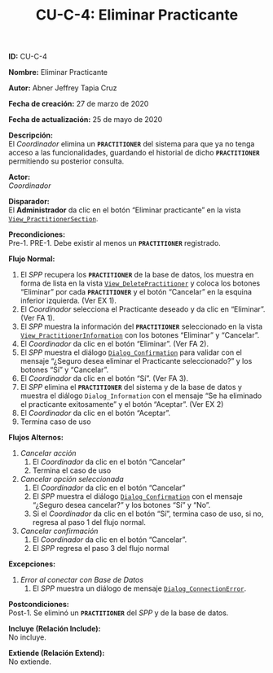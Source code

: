 ﻿---
layout: page
title: "CU-C-4: Eliminar Practicante"
permalink: /design-specification/uc-descriptions/coordinator/cu-c-4/
hide_hero: true
---

**ID:** CU-C-4

**Nombre:** Eliminar Practicante

**Autor:** Abner Jeffrey Tapia Cruz

**Fecha de creación:** 27 de marzo de 2020

**Fecha de actualización:** 25 de mayo de 2020

**Descripción:**  
El *Coordinador* elimina un **`PRACTITIONER`** del sistema para que ya no tenga acceso a las funcionalidades, guardando el historial de dicho **`PRACTITIONER`** permitiendo su posterior consulta.

**Actor:**  
*Coordinador*

**Disparador:**  
El **Administrador** da clic en el botón “Eliminar practicante” en la vista [`View_PractitionerSection`][VPSE].

**Precondiciones:**  
Pre-1. PRE-1. Debe existir al menos un **`PRACTITIONER`** registrado.

**Flujo Normal:**  
  1. El *SPP* recupera los **`PRACTITIONER`** de la base de datos, los muestra en forma de lista en la vista [`View_DeletePractitioner`][VDPI] y coloca los botones “Eliminar” por cada **`PRACTITIONER`** y el botón “Cancelar” en la esquina inferior izquierda. (Ver EX 1).
  2. El *Coordinador* selecciona el Practicante deseado y da clic en “Eliminar”. (Ver FA 1).
  3. El *SPP* muestra la información del **`PRACTITIONER`** seleccionado en la vista [`View_PractitionerInformation`][VPIN] con los botones “Eliminar” y “Cancelar”.
  4. El *Coordinador* da clic en el botón “Eliminar”. (Ver FA 2).
  5. El *SPP* muestra el diálogo [`Dialog_Confirmation`][DLCO] para validar con el mensaje “¿Seguro desea eliminar el Practicante seleccionado?” y los botones “Sí” y “Cancelar”.
  6. El *Coordinador* da clic en el botón “Sí”. (Ver FA 3).
  7. El *SPP* elimina el **`PRACTITIONER`** del sistema y de la base de datos y muestra el diálogo `Dialog_Information` con el mensaje “Se ha eliminado el practicante exitosamente” y el botón “Aceptar”. (Ver EX 2)
  8. El *Coordinador* da clic en el botón “Aceptar”.
  9. Termina caso de uso

**Flujos Alternos:**  
  1. *Cancelar acción*
     1. El *Coordinador* da clic en el botón “Cancelar”
     2. Termina el caso de uso
  2. *Cancelar opción  seleccionada*
     1. El *Coordinador* da clic en el botón “Cancelar”
     2. El *SPP* muestra el diálogo [`Dialog_Confirmation`][DLCO] con el mensaje “¿Seguro desea cancelar?” y los botones “Sí” y “No”.
     3. Si el *Coordinador* da clic en el botón “Sí”, termina caso de uso, si no, regresa al paso 1 del flujo normal.
  3. *Cancelar confirmación*
     1. El *Coordinador* da clic en el botón “Cancelar”.
     2.  El *SPP* regresa el paso 3 del flujo normal

**Excepciones:**  
   1. *Error al conectar con Base de Datos*
      1. El *SPP* muestra un diálogo de mensaje [`Dialog_ConnectionError`][DLCE].

**Postcondiciones:**  
Post-1. Se eliminó un **`PRACTITIONER`** del *SPP* y de la base de datos.

**Incluye (Relación Include):**  
No incluye.

**Extiende (Relación Extend):**  
No extiende.

[VPSE]: https://raw.githubusercontent.com/Phalord/PracticasProfesionales/gh-pages/assets/imgs/prototypes/coordinator/View_PractitionerSection.png "`View_PractitionerSection` Prototype"
[VPIN]: https://raw.githubusercontent.com/Phalord/PracticasProfesionales/gh-pages/assets/imgs/prototypes/practitioner/View_ProjectInformation.png "`View_ProjectInformation` Prototype"
[VDPI]: https://raw.githubusercontent.com/Phalord/PracticasProfesionales/gh-pages/assets/imgs/prototypes/coordinator/View_DeletePractitioner.png "`View_DeletePractitioner` Prototype"
[DLCO]: https://raw.githubusercontent.com/Phalord/PracticasProfesionales/gh-pages/assets/imgs/prototypes/generals/Dialog_Confirmation.png "`Dialog_Confirmation` Prototype"
[DLSU]: https://raw.githubusercontent.com/Phalord/PracticasProfesionales/gh-pages/assets/imgs/prototypes/generals/Dialog_Success.png "`Dialog_Success` Prototype"
[DLCE]: https://raw.githubusercontent.com/Phalord/PracticasProfesionales/gh-pages/assets/imgs/prototypes/generals/Dialog_ConnectionError.png "`Dialog_ConnectionError` Prototype"
